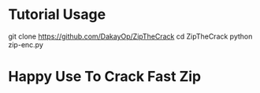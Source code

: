 # Tutorial Usage
git clone https://github.com/DakayOp/ZipTheCrack
cd ZipTheCrack
python zip-enc.py
# Happy Use To Crack Fast Zip
